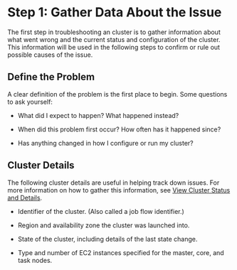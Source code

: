 # Step 1: Gather Data About the Issue<a name="emr-troubleshoot-failed-1"></a>

 The first step in troubleshooting an cluster is to gather information about what went wrong and the current status and configuration of the cluster\. This information will be used in the following steps to confirm or rule out possible causes of the issue\. 

## Define the Problem<a name="emr-troubleshoot-failed-1-problem"></a>

 A clear definition of the problem is the first place to begin\. Some questions to ask yourself: 

+  What did I expect to happen? What happened instead? 

+  When did this problem first occur? How often has it happened since? 

+  Has anything changed in how I configure or run my cluster? 

## Cluster Details<a name="emr-troubleshoot-failed-1-cluster"></a>

 The following cluster details are useful in helping track down issues\. For more information on how to gather this information, see [View Cluster Status and Details](emr-manage-view-clusters.md)\. 

+  Identifier of the cluster\. \(Also called a job flow identifier\.\) 

+  Region and availability zone the cluster was launched into\. 

+  State of the cluster, including details of the last state change\. 

+  Type and number of EC2 instances specified for the master, core, and task nodes\. 